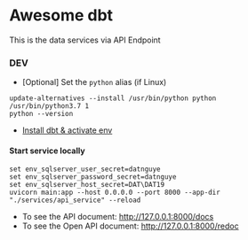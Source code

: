 # Awesome dbt
This is the data services via API Endpoint

### DEV
- [Optional] Set the `python` alias (if Linux)
```
update-alternatives --install /usr/bin/python python /usr/bin/python3.7 1
python --version
```
- [Install dbt & activate env](../../LOCALDEV.md)


#### Start service locally
```
set env_sqlserver_user_secret=datnguye
set env_sqlserver_password_secret=datnguye
set env_sqlserver_host_secret=DAT\DAT19
uvicorn main:app --host 0.0.0.0 --port 8000 --app-dir "./services/api_service" --reload
```

- To see the API document: http://127.0.0.1:8000/docs
- To see the Open API document: http://127.0.0.1:8000/redoc


